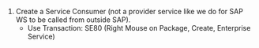 1. Create a Service Consumer (not a provider service like we do for SAP WS to be called from outside SAP).
    * Use Transaction: SE80 (Right Mouse on Package, Create, Enterprise Service)

